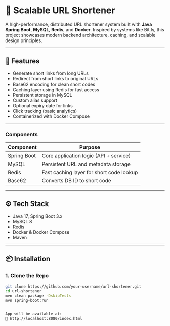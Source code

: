 # 🔗 Scalable URL Shortener

A high-performance, distributed URL shortener system built with **Java Spring Boot**, **MySQL**, **Redis**, and **Docker**. Inspired by systems like Bit.ly, this project showcases modern backend architecture, caching, and scalable design principles.

-----------------------------------------------------------------------------------------------------------------------------

## 🚀 Features

- Generate short links from long URLs
- Redirect from short links to original URLs
- Base62 encoding for clean short codes
- Caching layer using Redis for fast access
- Persistent storage in MySQL
- Custom alias support
- Optional expiry date for links
- Click tracking (basic analytics)
- Containerized with Docker Compose

-------------------------------------------------------------------------------------------------------------------------------

### Components

| Component | Purpose                             |
|----------|--------------------------------------|
| Spring Boot | Core application logic (API + service) |
| MySQL       | Persistent URL and metadata storage |
| Redis       | Fast caching layer for short code lookup |
| Base62      | Converts DB ID to short code          |

---

## ⚙️ Tech Stack

- Java 17, Spring Boot 3.x
- MySQL 8
- Redis
- Docker & Docker Compose
- Maven

---

## 📦 Installation

### 1. Clone the Repo

```bash
git clone https://github.com/your-username/url-shortener.git
cd url-shortener
mvn clean package -DskipTests
mvn spring-boot:run


App will be available at:
🔗 http://localhost:8080/index.html